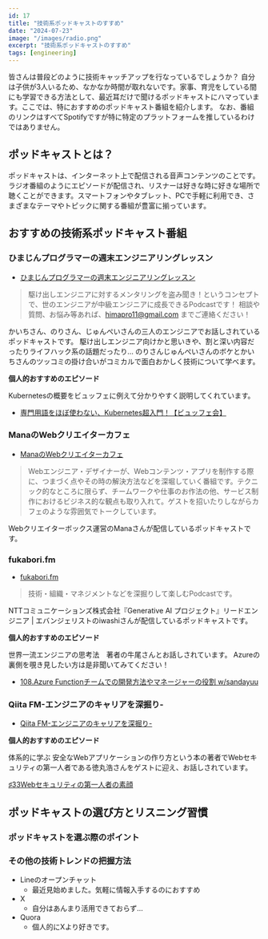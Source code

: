 ```yaml
---
id: 17
title: "技術系ポッドキャストのすすめ"
date: "2024-07-23"
image: "/images/radio.png"
excerpt: "技術系ポッドキャストのすすめ"
tags: [engineering]
---
```


皆さんは普段どのように技術キャッチアップを行なっているでしょうか？
自分は子供が3人いるため、なかなか時間が取れないです。家事、育児をしている間にも学習できる方法として、最近耳だけで聞けるポッドキャストにハマっています。ここでは、特におすすめのポッドキャスト番組を紹介します。
なお、番組のリンクはすべてSpotifyですが特に特定のプラットフォームを推しているわけではありません。

## ポッドキャストとは？

ポッドキャストは、インターネット上で配信される音声コンテンツのことです。ラジオ番組のようにエピソードが配信され、リスナーは好きな時に好きな場所で聴くことができます。スマートフォンやタブレット、PCで手軽に利用でき、さまざまなテーマやトピックに関する番組が豊富に揃っています。

## おすすめの技術系ポッドキャスト番組

### ひまじんプログラマーの週末エンジニアリングレッスン

- [ひまじんプログラマーの週末エンジニアリングレッスン](https://open.spotify.com/show/2uv9mONog0nr9q5YJJsvIt?si=46d769a58f754314)

> 駆け出しエンジニアに対するメンタリングを盗み聞き！というコンセプトで、世のエンジニアが中級エンジニアに成長できるPodcastです！ 相談や質問、お悩み等あれば、himapro11@gmail.com までご連絡ください！

かいちさん、のりさん、じゅんぺいさんの三人のエンジニアでお話しされているポッドキャストです。
駆け出しエンジニア向けかと思いきや、割と深い内容だったりライフハック系の話題だったり…
のりさんじゅんぺいさんのボケとかいちさんのツッコミの掛け合いがコミカルで面白おかしく技術について学べます。

**個人的おすすめのエピソード**

Kubernetesの概要をビュッフェに例えて分かりやすく説明してくれています。

- [専門用語をほぼ使わない、Kubernetes超入門！【ビュッフェ会】](https://open.spotify.com/episode/4gZLt8z2DOP8F9ih2m2AmM?si=byfo6_AiQs2letFSOoO2qA)

### ManaのWebクリエイターカフェ

- [ManaのWebクリエイターカフェ](https://open.spotify.com/show/5Cy5DWv7MlbvISaaxWkwsZ?si=97df927ae390419e)

> Webエンジニア・デザイナーが、Webコンテンツ・アプリを制作する際に、つまづく点やその時の解決方法などを深堀していく番組です。テクニック的なところに限らず、チームワークや仕事のお作法の他、サービス制作におけるビジネス的な観点も取り入れて。ゲストを招いたりしながらカフェのような雰囲気でトークしています。

Webクリエイターボックス運営のManaさんが配信しているポッドキャストです。


### fukabori.fm

- [fukabori.fm](https://open.spotify.com/show/2gEI6bMbrBhXnpi6AVs8qp?si=e83b58245466458f)

> 技術・組織・マネジメントなどを深掘りして楽しむPodcastです。

NTTコミュニケーションズ株式会社『Generative AI プロジェクト』リードエンジニア | エバンジェリストのiwashiさんが配信しているポッドキャストです。

**個人的おすすめのエピソード**

世界一流エンジニアの思考法　著者の牛尾さんとお話しされています。
Azureの裏側を覗き見したい方は是非聞いてみてください！

- [108.Azure Functionチームでの開発方法やマネージャーの役割 w/sandayuu](https://open.spotify.com/episode/6vGPr5ldjmNBof9MaURTYi?si=pHC-FZu3Rm2kkZ0psHF1kw)

### Qiita FM-エンジニアのキャリアを深掘り-

- [Qiita FM-エンジニアのキャリアを深掘り-](https://open.spotify.com/show/4E7yCLeCLeQUsNqM4HXFXA?si=aea25b7dfb844c99)

**個人的おすすめのエピソード**

体系的に学ぶ 安全なWebアプリケーションの作り方という本の著者でWebセキュリティの第一人者である徳丸浩さんをゲストに迎え、お話しされています。

[♯33Webセキュリティの第一人者の素顔](https://open.spotify.com/episode/13h5V4kTAv2mMoHf3VryW5?si=GYlx_zA7Q8CsxXFPfHG7tQ)

## ポッドキャストの選び方とリスニング習慣
### ポッドキャストを選ぶ際のポイント

### その他の技術トレンドの把握方法

- Lineのオープンチャット
  - 最近見始めました。気軽に情報入手するのにおすすめ
- X
  - 自分はあんまり活用できておらず…
- Quora
  - 個人的にXより好きです。